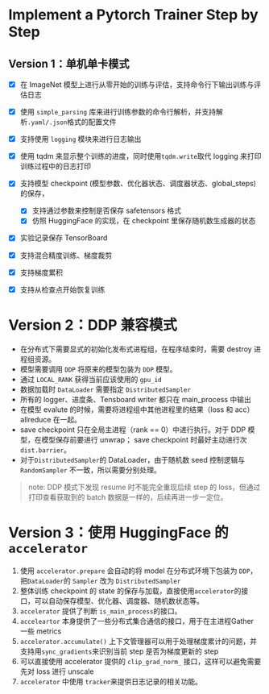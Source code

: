# Implement a Pytorch Trainer Step by Step

## Version 1：单机单卡模式

- [x] 在 ImageNet 模型上进行从零开始的训练与评估，支持命令行下输出训练与评估日志
- [x] 使用 `simple_parsing` 库来进行训练参数的命令行解析，并支持解析`.yaml/.json`格式的配置文件
- [x] 支持使用 `logging` 模块来进行日志输出
- [x] 使用 tqdm 来显示整个训练的进度，同时使用`tqdm.write`取代 logging 来打印 训练过程中的日志打印
- [x] 支持模型 checkpoint (模型参数、优化器状态、调度器状态、global_steps) 的保存，
    - [x] 支持通过参数来控制是否保存 safetensors 格式
    - [x] 仿照 HuggingFace 的实现，在 checkpoint 里保存随机数生成器的状态
- [x] 实验记录保存 TensorBoard
- [x] 支持混合精度训练、梯度裁剪
- [x] 支持梯度累积
- [x] 支持从检查点开始恢复训练


# Version 2：DDP 兼容模式

* 在分布式下需要显式的初始化发布式进程组，在程序结束时，需要 destroy 进程组资源。
* 模型需要调用 `DDP` 将原来的模型包装为 `DDP` 模型。
* 通过 `LOCAL_RANK` 获得当前应该使用的 `gpu_id`
* 数据加载时 `DataLoader` 需要指定 `DistributedSampler`
* 所有的 logger、进度条、Tensboard writer 都只在 main_process 中输出
* 在模型 evalute 的时候，需要将进程组中其他进程里的结果（loss 和 acc） allreduce 在一起。
* save checkpoint 只在全局主进程（rank == 0）中进行执行。对于 DDP 模型，在模型保存前要进行 unwrap； save checkpoint 时最好主动进行次 `dist.barrier`。
* 对于`DistributedSampler`的 DataLoader，由于随机数 seed 控制逻辑与 `RandomSampler` 不一致，所以需要分别处理。

> note: DDP 模式下发现 resume 时不能完全重现后续 step 的 loss，但通过打印查看获取到的 batch 数据是一样的，后续再进一步一定位。


# Version 3：使用 HuggingFace 的 `accelerator`


1. 使用 `accelerator.prepare` 会自动的将 model 在分布式环境下包装为 `DDP`，把`DataLoader`的 `Sampler` 改为 `DistributedSampler`
2. 整体训练 checkpoint 的 state 的保存与加载，直接使用`accelerator`的接口，可以自动保存模型、优化器、调度器、随机数状态等。
3. `accelerator` 提供了判断 `is_main_process`的接口。
4. `acceleartor` 本身提供了一些分布式集合通信的接口，用于在主进程Gather 一些 metrics
5. `accelerator.accumulate()` 上下文管理器可以用于处理梯度累计的问题，并支持用`sync_gradients`来识别当前 step 是否为梯度更新的 step
6. 可以直接使用 accelerator 提供的 `clip_grad_norm_` 接口，这样可以避免需要先对 loss 进行 unscale
7. `accelerator` 中使用 `tracker`来提供日志记录的相关功能。

